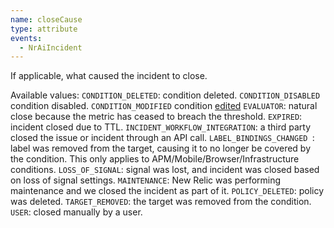 ```yaml
---
name: closeCause
type: attribute
events:
  - NrAiIncident
---
```


If applicable, what caused the incident to close.

Available values: 
`CONDITION_DELETED`: condition deleted.
`CONDITION_DISABLED` condition disabled.
`CONDITION_MODIFIED` condition [edited](/docs/alerts-applied-intelligence/new-relic-alerts/alert-conditions/create-nrql-alert-conditions/#evaluation-resets)
`EVALUATOR`: natural close because the metric has ceased to breach the threshold.
`EXPIRED`:  incident closed due to TTL.
`INCIDENT_WORKFLOW_INTEGRATION`: a third party closed the issue or incident through an API call.
`LABEL_BINDINGS_CHANGED `:  label was removed from the target, causing it to no longer be covered by the condition. This only applies to APM/Mobile/Browser/Infrastructure conditions.
`LOSS_OF_SIGNAL`: signal was lost, and incident was closed based on loss of signal settings.
`MAINTENANCE`: New Relic was performing maintenance and we closed the incident as part of it.
`POLICY_DELETED`: policy was deleted.
`TARGET_REMOVED`: the target was removed from the condition. 
`USER`: closed manually by a user.



